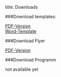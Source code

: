 title: Downloads

###Download templates:

 [PDF-Version](EnFI-2015_template.pdf)   
 [Word-Template](EnFI-2015_template.doc)

###Download Flyer

 [PDF-Version](enfi2015flyer.pdf) 

###Download Programm

not available yet